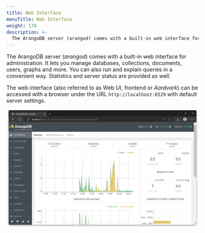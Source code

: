 ```yaml
---
title: Web Interface
menuTitle: Web Interface
weight: 170
description: >-
  The ArangoDB server (arangod) comes with a built-in web interface for administration
---
```

The ArangoDB server (*arangod*) comes with a built-in web interface for
administration. It lets you manage databases, collections, documents,
users, graphs and more. You can also run and explain queries in a
convenient way. Statistics and server status are provided as well.

The web interface (also referred to as Web UI, frontend or *Aardvark*) can be accessed with a
browser under the URL `http://localhost:8529` with default server settings.

![Single-server Web Interface](../../../images/ui-dashboard.webp)
